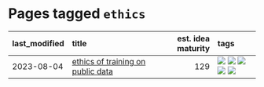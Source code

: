 # Pages tagged `ethics`

|last_modified|title|est. idea maturity|tags
|:---|:---|---:|:---|
|2023-08-04|[ethics of training on public data](../ethics_of_public_data.md)|129|[![](https://img.shields.io/badge/tag-ai_ethics-7a169c)](../tags/ai_ethics.md) [![](https://img.shields.io/badge/tag-ethics-254eb)](../tags/ethics.md) [![](https://img.shields.io/badge/tag-fair_use-fde018)](../tags/fair_use.md) [![](https://img.shields.io/badge/tag-philosophy-50c04b)](../tags/philosophy.md) [![](https://img.shields.io/badge/tag-remix_culture-d3fceb)](../tags/remix_culture.md)|